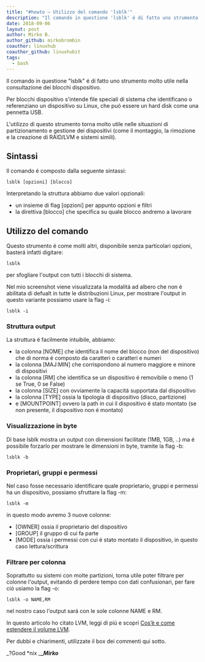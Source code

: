 ```yaml
---
title: "#howto – Utilizzo del comando 'lsblk'"
description: "Il comando in questione 'lsblk' é di fatto uno strumento molto utile nella consultazione dei blocchi dispositivo."
date: 2018-09-06
layout: post
author: Mirko B.
author_github: mirkobrombin
coauthor: linuxhub
coauthor_github: linuxhubit
tags:
  - bash
---
```

Il comando in questione "lsblk" é di fatto uno strumento molto utile nella consultazione dei blocchi dispositivo.

Per blocchi dispositivo s'intende file speciali di sistema che identificano o referenziano un dispositivo su Linux, che puó essere un hard disk come una pennetta USB.

L'utilizzo di questo strumento torna molto utile nelle situazioni di partizionamento e gestione dei dispositivi (come il montaggio, la rimozione e la creazione di RAID/LVM e sistemi simili).

## Sintassi

Il comando é composto dalla seguente sintassi:

    lsblk [opzioni] [blocco]

Interpretando la struttura abbiamo due valori opzionali:

*   un insieme di flag [opzioni] per appunto opzioni e filtri
*   la direttiva [blocco] che specifica su quale blocco andremo a lavorare

## Utilizzo del comando

Questo strumento é come molti altri, disponibile senza particolari opzioni, basterá infatti digitare:

    lsblk

per sfogliare l'output con tutti i blocchi di sistema.

Nel mio screenshot viene visualizzata la modalitá ad albero che non é abilitata di defualt in tutte le distribuzioni Linux, per mostrare l'output in questo variante possiamo usare la flag -i:

    lsblk -i

### Struttura output

La struttura é facilmente intuibile, abbiamo:

*   la colonna [NOME] che identifica il nome del blocco (non del dispositivo) che di norma é composto da caratteri o caratteri e numeri
*   la colonna [MAJ:MIN] che corrispondono al numero maggiore e minore di dispositivi
*   la colonna [RM] che identifica se un dispositivo é removibile o meno (1 se True, 0 se False)
*   la colonna [SIZE] con ovviamente la capacitá supportata dal dispositivo
*   la colonna [TYPE] ossia la tipologia di dispositivo (disco, partizione)
*   e [MOUNTPOINT] ovvero la path in cui il dispositivo é stato montato (se non presente, il dispositivo non é montato)

### Visualizzazione in byte

Di base lsblk mostra un output con dimensioni facilitate (1MB, 1GB, ..) ma é possibile forzarlo per mostrare le dimensioni in byte, tramite la flag -b:

    lsblk -b

### Proprietari, gruppi e permessi

Nel caso fosse necessario identificare quale proprietario, gruppi e permessi ha un dispositivo, possiamo sfruttare la flag -m:

    lsblk -m

in questo modo avremo 3 nuove colonne:

*   [OWNER] ossia il proprietario del dispositivo
*   [GROUP] il gruppo di cui fa parte
*   [MODE] ossia i permessi con cui é stato montato il dispositivo, in questo caso lettura/scrittura

### Filtrare per colonna

Soprattutto su sistemi con molte partizioni, torna utile poter filtrare per colonne l'output, evitando di perdere tempo con dati confusionari, per fare ció usiamo la flag -o:

    lsblk -o NAME,RM

nel nostro caso l'output sará con le sole colonne NAME e RM.

In questo articolo ho citato LVM, leggi di piú e scopri [Cos’è e come estendere il volume LVM](https://linuxhub.it/article/howto-cose-e-come-estendere-il-volume-lvm).

Per dubbi e chiarimenti, utilizzate il box dei commenti qui sotto.

_?Good *nix _**__Mirko_**